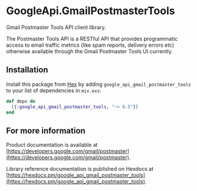 # GoogleApi.GmailPostmasterTools

Gmail Postmaster Tools API client library.

The Postmaster Tools API is a RESTful API that provides programmatic access to email traffic metrics (like spam reports, delivery errors etc) otherwise available through the Gmail Postmaster Tools UI currently.

## Installation

Install this package from [Hex](https://hex.pm) by adding
`google_api_gmail_postmaster_tools` to your list of dependencies in `mix.exs`:

```elixir
def deps do
  [{:google_api_gmail_postmaster_tools, "~> 0.5"}]
end
```

## For more information

Product documentation is available at [https://developers.google.com/gmail/postmaster](https://developers.google.com/gmail/postmaster).

Library reference documentation is published on Hexdocs at
[https://hexdocs.pm/google_api_gmail_postmaster_tools](https://hexdocs.pm/google_api_gmail_postmaster_tools).
